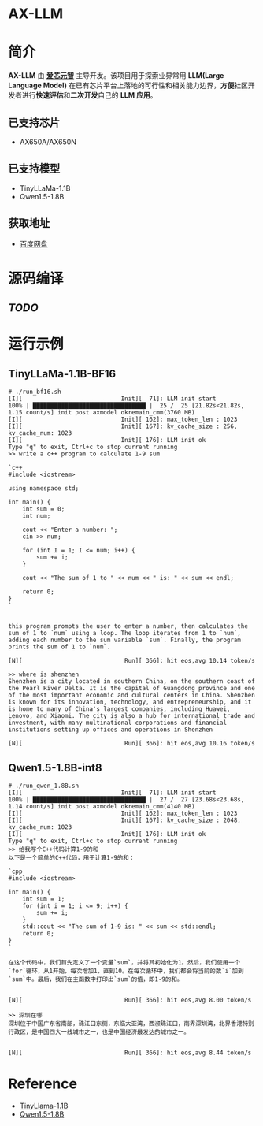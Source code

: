 # AX-LLM

# 简介

**AX-LLM** 由 **[爱芯元智](https://www.axera-tech.com/)** 主导开发。该项目用于探索业界常用 **LLM(Large Language Model)** 在已有芯片平台上落地的可行性和相关能力边界，**方便**社区开发者进行**快速评估**和**二次开发**自己的 **LLM 应用**。

## 已支持芯片

- AX650A/AX650N

## 已支持模型

- TinyLLaMa-1.1B
- Qwen1.5-1.8B

## 获取地址

- [百度网盘](https://pan.baidu.com/s/1_LG-sPKnLS_LTWF3Cmcr7A?pwd=ph0e)

# 源码编译

## *TODO*

# 运行示例

## TinyLLaMa-1.1B-BF16
```shell
# ./run_bf16.sh
[I][                            Init][  71]: LLM init start
100% | ████████████████████████████████ |  25 /  25 [21.82s<21.82s, 1.15 count/s] init post axmodel okremain_cmm(3760 MB)
[I][                            Init][ 162]: max_token_len : 1023
[I][                            Init][ 167]: kv_cache_size : 256, kv_cache_num: 1023
[I][                            Init][ 176]: LLM init ok
Type "q" to exit, Ctrl+c to stop current running
>> write a c++ program to calculate 1-9 sum

`c++
#include <iostream>

using namespace std;

int main() {
    int sum = 0;
    int num;

    cout << "Enter a number: ";
    cin >> num;

    for (int I = 1; I <= num; i++) {
        sum += i;
    }

    cout << "The sum of 1 to " << num << " is: " << sum << endl;

    return 0;
}
`


this program prompts the user to enter a number, then calculates the sum of 1 to `num` using a loop. The loop iterates from 1 to `num`, adding each number to the sum variable `sum`. Finally, the program prints the sum of 1 to `num`.

[N][                             Run][ 366]: hit eos,avg 10.14 token/s

>> where is shenzhen
Shenzhen is a city located in southern China, on the southern coast of the Pearl River Delta. It is the capital of Guangdong province and one of the most important economic and cultural centers in China. Shenzhen is known for its innovation, technology, and entrepreneurship, and it is home to many of China's largest companies, including Huawei, Lenovo, and Xiaomi. The city is also a hub for international trade and investment, with many multinational corporations and financial institutions setting up offices and operations in Shenzhen

[N][                             Run][ 366]: hit eos,avg 10.16 token/s

```

## Qwen1.5-1.8B-int8
```shell
# ./run_qwen_1.8B.sh
[I][                            Init][  71]: LLM init start
100% | ████████████████████████████████ |  27 /  27 [23.68s<23.68s, 1.14 count/s] init post axmodel okremain_cmm(4140 MB)
[I][                            Init][ 162]: max_token_len : 1023
[I][                            Init][ 167]: kv_cache_size : 2048, kv_cache_num: 1023
[I][                            Init][ 176]: LLM init ok
Type "q" to exit, Ctrl+c to stop current running
>> 给我写个C++代码计算1-9的和
以下是一个简单的C++代码，用于计算1-9的和：

`cpp
#include <iostream>

int main() {
    int sum = 1;
    for (int i = 1; i <= 9; i++) {
        sum += i;
    }
    std::cout << "The sum of 1-9 is: " << sum << std::endl;
    return 0;
}
`

在这个代码中，我们首先定义了一个变量`sum`，并将其初始化为1。然后，我们使用一个`for`循环，从1开始，每次增加1，直到10。在每次循环中，我们都会将当前的数`i`加到`sum`中。最后，我们在主函数中打印出`sum`的值，即1-9的和。


[N][                             Run][ 366]: hit eos,avg 8.00 token/s

>> 深圳在哪
深圳位于中国广东省南部，珠江口东侧，东临大亚湾，西濒珠江口，南界深圳湾，北界香港特别行政区，是中国四大一线城市之一，也是中国经济最发达的城市之一。


[N][                             Run][ 366]: hit eos,avg 8.44 token/s
```



# Reference

- [TinyLlama-1.1B](https://huggingface.co/TinyLlama/TinyLlama-1.1B-Chat-v1.0)
- [Qwen1.5-1.8B](https://huggingface.co/Qwen/Qwen1.5-1.8B-Chat)
